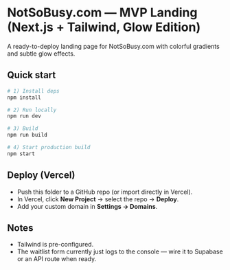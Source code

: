 # NotSoBusy.com — MVP Landing (Next.js + Tailwind, Glow Edition)

A ready-to-deploy landing page for NotSoBusy.com with colorful gradients and subtle glow effects.

## Quick start

```bash
# 1) Install deps
npm install

# 2) Run locally
npm run dev

# 3) Build
npm run build

# 4) Start production build
npm start
```

## Deploy (Vercel)
- Push this folder to a GitHub repo (or import directly in Vercel).
- In Vercel, click **New Project** → select the repo → **Deploy**.
- Add your custom domain in **Settings → Domains**.

## Notes
- Tailwind is pre-configured.
- The waitlist form currently just logs to the console — wire it to Supabase or an API route when ready.
